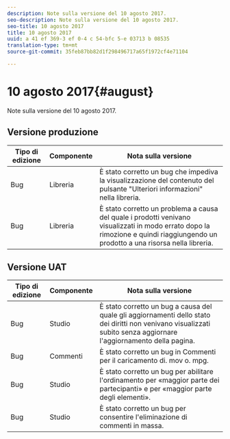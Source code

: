```yaml
---
description: Note sulla versione del 10 agosto 2017.
seo-description: Note sulla versione del 10 agosto 2017.
seo-title: 10 agosto 2017
title: 10 agosto 2017
uuid: a 41 ef 369-3 ef 0-4 c 54-bfc 5-e 03713 b 08535
translation-type: tm+mt
source-git-commit: 35feb87bb82d1f298496717a65f1972cf4e71104

---
```



# 10 agosto 2017{#august}

Note sulla versione del 10 agosto 2017.

## Versione produzione

| **Tipo di edizione** | **Componente** | **Nota sulla versione** |
|---|---|---|
| Bug | Libreria | È stato corretto un bug che impediva la visualizzazione del contenuto del pulsante &quot;Ulteriori informazioni&quot; nella libreria. |
| Bug | Libreria | È stato corretto un problema a causa del quale i prodotti venivano visualizzati in modo errato dopo la rimozione e quindi riaggiungendo un prodotto a una risorsa nella libreria. |

## Versione UAT

| **Tipo di edizione** | **Componente** | **Nota sulla versione** |
|---|---|---|
| Bug | Studio | È stato corretto un bug a causa del quale gli aggiornamenti dello stato dei diritti non venivano visualizzati subito senza aggiornare l&#39;aggiornamento della pagina. |
| Bug | Commenti | È stato corretto un bug in Commenti per il caricamento di. mov o. mpg. |
| Bug | Studio | È stato corretto un bug per abilitare l&#39;ordinamento per «maggior parte dei partecipanti» e per «maggior parte degli elementi». |
| Bug | Studio | È stato corretto un bug per consentire l&#39;eliminazione di commenti in massa. |

